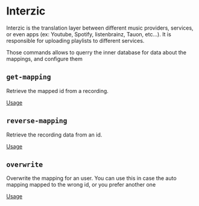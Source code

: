# Interzic

Interzic is the translation layer between different music providers, services, or even apps (ex: Youtube, Spotify, listenbrainz, Tauon, etc...).
It is responsible for uploading playlists to different services.

Those commands allows to querry the inner database for data about the mappings, and configure them

## `get-mapping`

Retrieve the mapped id from a recording.

[Usage](../CommandLineHelp.md#alistral-interzic-get-mapping)

## `reverse-mapping`

Retrieve the recording data from an id.

[Usage](../CommandLineHelp.md#alistral-interzic-reverse-mapping)

## `overwrite`

Overwrite the mapping for an user. You can use this in case the auto mapping mapped to the wrong id, or you prefer another one

[Usage](../CommandLineHelp.md#alistral-interzic-overwrite)

